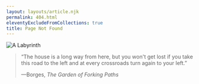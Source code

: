 ```yaml
---
layout: layouts/article.njk
permalink: 404.html
eleventyExcludeFromCollections: true
title: Page Not Found
---
```


![A Labyrinth](/labyrinth-map.jpg)

<div class="epigraph">

> “The house is a long way from here, but you won't get lost if you take this
> road to the left and at every crossroads turn again to your left.”
>
> <footer>—Borges, <em>The Garden of Forking Paths</em></footer>

</div>
